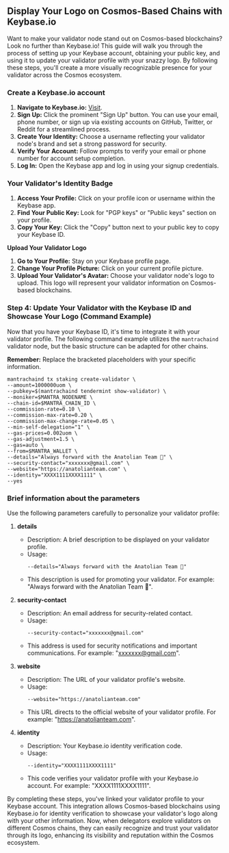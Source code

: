 ## Display Your Logo on Cosmos-Based Chains with Keybase.io

Want to make your validator node stand out on Cosmos-based blockchains? Look no further than Keybase.io! 
This guide will walk you through the process of setting up your Keybase account, obtaining your public key, and using it to update your validator profile with your snazzy logo. By following these steps, you'll create a more visually recognizable presence for your validator across the Cosmos ecosystem.

### Create a Keybase.io account

1. **Navigate to Keybase.io:** [Visit](https://keybase.io/).
2. **Sign Up:** Click the prominent "Sign Up" button. You can use your email, phone number, or sign up via existing accounts on GitHub, Twitter, or Reddit for a streamlined process.
3. **Create Your Identity:** Choose a username reflecting your validator node's brand and set a strong password for security.
4. **Verify Your Account:** Follow prompts to verify your email or phone number for account setup completion.
5. **Log In:** Open the Keybase app and log in using your signup credentials.

### Your Validator's Identity Badge

1. **Access Your Profile:** Click on your profile icon or username within the Keybase app.
2. **Find Your Public Key:** Look for "PGP keys" or "Public keys" section on your profile.
3. **Copy Your Key:** Click the "Copy" button next to your public key to copy your Keybase ID.

**Upload Your Validator Logo**

1. **Go to Your Profile:** Stay on your Keybase profile page.
2. **Change Your Profile Picture:** Click on your current profile picture.
3. **Upload Your Validator's Avatar:** Choose your validator node's logo to upload. This logo will represent your validator information on Cosmos-based blockchains.

### Step 4: Update Your Validator with the Keybase ID and Showcase Your Logo (Command Example)

Now that you have your Keybase ID, it's time to integrate it with your validator profile. The following command example utilizes the `mantrachaind` validator node, but the basic structure can be adapted for other chains.

**Remember:** Replace the bracketed placeholders with your specific information.

```
mantrachaind tx staking create-validator \
--amount=1000000uom \
--pubkey=$(mantrachaind tendermint show-validator) \
--moniker=$MANTRA_NODENAME \
--chain-id=$MANTRA_CHAIN_ID \
--commission-rate=0.10 \
--commission-max-rate=0.20 \
--commission-max-change-rate=0.05 \
--min-self-delegation="1" \
--gas-prices=0.002uom \
--gas-adjustment=1.5 \
--gas=auto \
--from=$MANTRA_WALLET \
--details="Always forward with the Anatolian Team 🚀" \
--security-contact="xxxxxxx@gmail.com" \
--website="https://anatolianteam.com" \
--identity="XXXX1111XXXX1111" \
--yes
```

### Brief information about the parameters

Use the following parameters carefully to personalize your validator profile:

1. **details**
   - Description: A brief description to be displayed on your validator profile.
   - Usage: 
     ```shell
     --details="Always forward with the Anatolian Team 🚀"
     ```
   - This description is used for promoting your validator. For example: "Always forward with the Anatolian Team 🚀".

2. **security-contact**
   - Description: An email address for security-related contact.
   - Usage:
     ```shell
     --security-contact="xxxxxxx@gmail.com"
     ```
   - This address is used for security notifications and important communications. For example: "xxxxxxx@gmail.com".

3. **website**
   - Description: The URL of your validator profile's website.
   - Usage:
     ```shell
     --website="https://anatolianteam.com"
     ```
   - This URL directs to the official website of your validator profile. For example: "https://anatolianteam.com".

4. **identity**
   - Description: Your Keybase.io identity verification code.
   - Usage:
     ```shell
     --identity="XXXX1111XXXX1111"
     ```
   - This code verifies your validator profile with your Keybase.io account. For example: "XXXX1111XXXX1111".

By completing these steps, you've linked your validator profile to your Keybase account. This integration allows Cosmos-based blockchains using Keybase.io for identity verification to showcase your validator's logo along with your other information. Now, when delegators explore validators on different Cosmos chains, they can easily recognize and trust your validator through its logo, enhancing its visibility and reputation within the Cosmos ecosystem.
